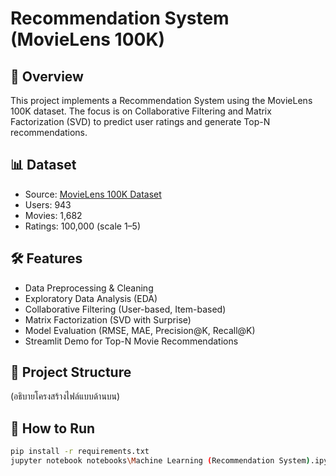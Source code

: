 # Recommendation System (MovieLens 100K)

## 📌 Overview
This project implements a Recommendation System using the MovieLens 100K dataset. 
The focus is on Collaborative Filtering and Matrix Factorization (SVD) 
to predict user ratings and generate Top-N recommendations.

## 📊 Dataset
- Source: [MovieLens 100K Dataset](https://grouplens.org/datasets/movielens/100k/)
- Users: 943
- Movies: 1,682
- Ratings: 100,000 (scale 1–5)

## 🛠️ Features
- Data Preprocessing & Cleaning
- Exploratory Data Analysis (EDA)
- Collaborative Filtering (User-based, Item-based)
- Matrix Factorization (SVD with Surprise)
- Model Evaluation (RMSE, MAE, Precision@K, Recall@K)
- Streamlit Demo for Top-N Movie Recommendations

## 📂 Project Structure
(อธิบายโครงสร้างไฟล์แบบด้านบน)

## 🚀 How to Run
```bash
pip install -r requirements.txt
jupyter notebook notebooks\Machine Learning (Recommendation System).ipynb